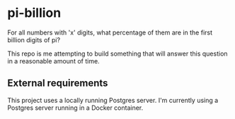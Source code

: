 # pi-billion

For all numbers with 'x' digits, what percentage of them are in the first billion digits of pi?

This repo is me attempting to build something that will answer this question in a reasonable amount of time.

## External requirements

This project uses a locally running Postgres server. I'm currently using a Postgres server running in a Docker container.
